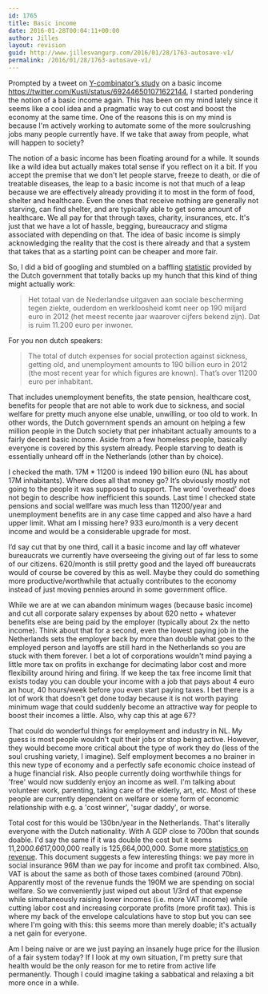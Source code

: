 ```yaml
---
id: 1765
title: Basic income
date: 2016-01-28T00:04:11+00:00
author: Jilles
layout: revision
guid: http://www.jillesvangurp.com/2016/01/28/1763-autosave-v1/
permalink: /2016/01/28/1763-autosave-v1/
---
```

Prompted by a tweet on <a href="http://blog.ycombinator.com/basic-income">Y-combinator’s study</a> on a basic income https://twitter.com/Kusti/status/692446501071622144, I started pondering the notion of a basic income again. This has been on my mind lately since it seems like a cool idea and a pragmatic way to cut cost and boost the economy at the same time. One of the reasons this is on my mind is because I'm actively working to automate some of the more soulcrushing jobs many people currently have. If we take that away from people, what will happen to society?

The notion of a basic income has been floating around for a while. It sounds like a wild idea but actually makes total sense if you reflect on it a bit. If you accept the premise that we don't let people starve, freeze to death, or die of treatable diseases, the leap to a basic income is not that much of a leap because we are effectively already providing it to most in the form of food, shelter and healthcare. Even the ones that receive nothing are generally not starving, can find shelter, and are typically able to get some amount of healthcare. We all pay for that through taxes, charity, insurances, etc. It's just that we have a lot of hassle, begging, bureaucracy and stigma associated with depending on that. The idea of basic income is simply acknowledging the reality that the cost is there already and that a system that takes that as a starting point can be cheaper and more fair.

So, I did a bid of googling and stumbled on a baffling <a href="https://www.dekameronline.nl/artikel/25269">statistic</a> provided by the Dutch government that totally backs up my hunch that this kind of thing might actually work:

<blockquote>Het totaal van de Nederlandse uitgaven aan sociale bescherming tegen ziekte, ouderdom en werkloosheid komt neer op 190 miljard euro in 2012 (het meest recente jaar waarover cijfers bekend zijn). Dat is ruim 11.200 euro per inwoner.</blockquote>

For you non dutch speakers:

<blockquote>The total of dutch expenses for social protection against sickness, getting old, and unemployment amounts to 190 billion euro in 2012 (the most recent year for which figures are known). That’s over 11200 euro per inhabitant.</blockquote>

That includes unemployment benefits, the state pension, healthcare cost, benefits for people that are not able to work due to sickness, and social welfare for pretty much anyone else unable, unwilling, or too old to work. In other words, the Dutch government spends an amount on helping a few million people in the Dutch society that per inhabitant actually amounts to a fairly decent basic income. Aside from a few homeless people, basically everyone is covered by this system already. People starving to death is essentially unheard off in the Netherlands (other than by choice).

I checked the math. 17M * 11200 is indeed 190 billion euro (NL has about 17M inhabitants). Where does all that money go? It’s obviously mostly not going to the people it was supposed to support. The word 'overhead' does not begin to describe how inefficient this sounds. Last time I checked state pensions and social wellfare was much less than 11200/year and unemployment benefits are in any case time capped and also have a hard upper limit. What am I missing here? 933 euro/month is a very decent income and would be a considerable upgrade for most.

I’d say cut that by one third, call it a basic income and lay off whatever bureaucrats we currently have overseeing the giving out of far less to some of our citizens. 620/month is still pretty good and the layed off bureaucrats would of course be covered by this as well. Maybe they could do something more productive/worthwhile that actually contributes to the economy instead of just moving pennies around in some government office.

While we are at we can abandon minimum wages (because basic income) and cut all corporate salary expenses by about 620 netto + whatever benefits else are being paid by the employer (typically about 2x the netto income). Think about that for a second, even the lowest paying job in the Netherlands sets the employer back by more than double what goes to the employed person and layoffs are still hard in the Netherlands so you are stuck with them forever. I bet a lot of corporations wouldn't mind paying a little more tax on profits in exchange for decimating labor cost and more flexibility around hiring and firing. If we keep the tax free income limit that exists today you can double your income with a job that pays about 4 euro an hour, 40 hours/week before you even start paying taxes. I bet there is a lot of work that doesn't get done today because it is not worth paying minimum wage that could suddenly become an attractive way for people to boost their incomes a little. Also, why cap this at age 67?

That could do wonderful things for employment and industry in NL. My guess is most people wouldn't quit their jobs or stop being active. However, they would become more critical about the type of work they do (less of the soul crushing variety, I imagine).  Self employment becomes a no brainer in this new type of economy and a perfectly safe economic choice instead of a huge financial risk. Also people currently doing worthwhile things for 'free' would now suddenly enjoy an income as well. I'm talking about volunteer work, parenting, taking care of the elderly, art, etc. Most of these people are currently dependent on welfare or some form of economic relationship with e.g. a 'cost winner', 'sugar daddy', or worse.

Total cost for this would be 130bn/year in the Netherlands. That's literally everyone with the Dutch nationality. With A GDP close to 700bn that sounds doable. I'd say the same if it was double the cost but it seems 11,200<em>0.66</em>17,000,000 really is 125,664,000,000. Some more <a href="http://www.oecd.org/ctp/consumption/revenue-statistics-and-consumption-tax-trends-2014-netherlands.pdf">statistics on revenue</a>. This document suggests a few interesting things: we pay more in social insurance 96M than we pay for income and profit tax combined. Also, VAT is about the same as both of those taxes combined (around 70bn). Apparently most of the revenue funds the 190M we are spending on social welfare. So we conveniently just wiped out about 1/3rd of that expense while simultaneously raising lower incomes (i.e. more VAT income) while cutting labor cost and increasing corporate profits (more profit tax). This is where my back of the envelope calculations have to stop but you can see where I'm going with this: this seems more than merely doable; it's actually a net gain for everyone.

Am I being naive or are we just paying an insanely huge price for the illusion of a fair system today? If I look at my own situation, I'm pretty sure that health would be the only reason for me to retire from active life permanently. Though I could imagine taking a sabbatical and relaxing a bit more once in a while.